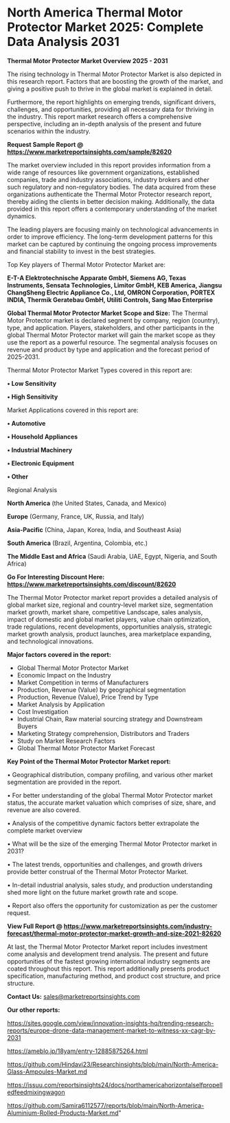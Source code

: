 # North America Thermal Motor Protector Market 2025: Complete Data Analysis 2031

<Strong> Thermal Motor Protector Market Overview 2025 - 2031</strong>

The rising technology in Thermal Motor Protector Market is also depicted in this research report. Factors that are boosting the growth of the market, and giving a positive push to thrive in the global market is explained in detail.

Furthermore, the report highlights on emerging trends, significant drivers, challenges, and opportunities, providing all necessary data for thriving in the industry. This report market research offers a comprehensive perspective, including an in-depth analysis of the present and future scenarios within the industry.

<strong>Request Sample Report @ <a href=https://www.marketreportsinsights.com/sample/82620>https://www.marketreportsinsights.com/sample/82620</a></strong>

The market overview included in this report provides information from a wide range of resources like government organizations, established companies, trade and industry associations, industry brokers and other such regulatory and non-regulatory bodies. The data acquired from these organizations authenticate the Thermal Motor Protector research report, thereby aiding the clients in better decision making. Additionally, the data provided in this report offers a contemporary understanding of the market dynamics.

The leading players are focusing mainly on technological advancements in order to improve efficiency. The long-term development patterns for this market can be captured by continuing the ongoing process improvements and financial stability to invest in the best strategies.

Top Key players of Thermal Motor Protector Market are:

<strong>E-T-A Elektrotechnische Apparate GmbH, Siemens AG, Texas Instruments, Sensata Technologies, Limitor GmbH, KEB America, Jiangsu ChangSheng Electric Appliance Co., Ltd, OMRON Corporation, PORTEX INDIA, Thermik Geratebau GmbH, Utiliti Controls, Sang Mao Enterprise</strong>

<strong><b>Global Thermal Motor Protector Market Scope and Size:</b></strong>
The Thermal Motor Protector market is declared segment by company, region (country), type, and application. Players, stakeholders, and other participants in the global Thermal Motor Protector market will gain the market scope as they use the report as a powerful resource. The segmental analysis focuses on revenue and product by type and application and the forecast period of 2025-2031.

Thermal Motor Protector Market Types covered in this report are:

<strong>• Low Sensitivity

• High Sensitivity</strong>

Market Applications covered in this report are:

<strong>• Automotive

• Household Appliances

• Industrial Machinery

• Electronic Equipment

• Other</strong> 

Regional Analysis

<strong>North America</strong> (the United States, Canada, and Mexico)

<strong>Europe</strong> (Germany, France, UK, Russia, and Italy)

<strong>Asia-Pacific</strong> (China, Japan, Korea, India, and Southeast Asia)

<strong>South America</strong> (Brazil, Argentina, Colombia, etc.)

<strong>The Middle East and Africa</strong> (Saudi Arabia, UAE, Egypt, Nigeria, and South Africa)

<strong>Go For Interesting Discount Here: <a href=https://www.marketreportsinsights.com/discount/82620>https://www.marketreportsinsights.com/discount/82620</a></strong>

The Thermal Motor Protector market report provides a detailed analysis of global market size, regional and country-level market size, segmentation market growth, market share, competitive Landscape, sales analysis, impact of domestic and global market players, value chain optimization, trade regulations, recent developments, opportunities analysis, strategic market growth analysis, product launches, area marketplace expanding, and technological innovations.

<strong><b>Major factors covered in the report:</b></strong>
<ul>
  <li>Global Thermal Motor Protector Market </li>
  <li>Economic Impact on the Industry</li>
  <li>Market Competition in terms of Manufacturers</li>
  <li>Production, Revenue (Value) by geographical segmentation</li>
  <li>Production, Revenue (Value), Price Trend by Type</li>
  <li>Market Analysis by Application</li>
  <li>Cost Investigation</li>
  <li>Industrial Chain, Raw material sourcing strategy and Downstream Buyers</li>
  <li>Marketing Strategy comprehension, Distributors and Traders</li>
  <li>Study on Market Research Factors</li>
  <li>Global Thermal Motor Protector Market Forecast</li>
</ul>

<strong><b>Key Point of the Thermal Motor Protector Market report:</b></strong>

• Geographical distribution, company profiling, and various other market segmentation are provided in the report.

• For better understanding of the global Thermal Motor Protector market status, the accurate market valuation which comprises of size, share, and revenue are also covered.

• Analysis of the competitive dynamic factors better extrapolate the complete market overview

• What will be the size of the emerging Thermal Motor Protector market in 2031?

• The latest trends, opportunities and challenges, and growth drivers provide better construal of the Thermal Motor Protector Market.

• In-detail industrial analysis, sales study, and production understanding shed more light on the future market growth rate and scope.

• Report also offers the opportunity for customization as per the customer request.

<strong><b>View Full Report @ <a href=https://www.marketreportsinsights.com/industry-forecast/thermal-motor-protector-market-growth-and-size-2021-82620>https://www.marketreportsinsights.com/industry-forecast/thermal-motor-protector-market-growth-and-size-2021-82620</a></b></strong>


At last, the Thermal Motor Protector Market report includes investment come analysis and development trend analysis. The present and future opportunities of the fastest growing international industry segments are coated throughout this report. This report additionally presents product specification, manufacturing method, and product cost structure, and price structure.

<strong>Contact Us:</strong>
sales@marketreportsinsights.com

<strong>Our other reports:</strong>

<a href=https://sites.google.com/view/innovation-insights-hq/trending-research-reports/europe-drone-data-management-market-to-witness-xx-cagr-by-2031>https://sites.google.com/view/innovation-insights-hq/trending-research-reports/europe-drone-data-management-market-to-witness-xx-cagr-by-2031</a>

<a href=https://ameblo.jp/18yam/entry-12885875264.html>https://ameblo.jp/18yam/entry-12885875264.html</a>

<a href=https://github.com/Hindavi23/Researchinsights/blob/main/North-America-Glass-Ampoules-Market.md>https://github.com/Hindavi23/Researchinsights/blob/main/North-America-Glass-Ampoules-Market.md</a>

<a href=https://issuu.com/reportsinsights24/docs/northamericahorizontalselfpropelledfeedmixingwagon>https://issuu.com/reportsinsights24/docs/northamericahorizontalselfpropelledfeedmixingwagon</a>

<a href=https://github.com/Samira6112577/reports/blob/main/North-America-Aluminium-Rolled-Products-Market.md>https://github.com/Samira6112577/reports/blob/main/North-America-Aluminium-Rolled-Products-Market.md</a>"

